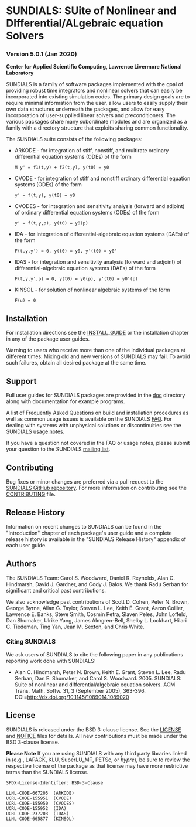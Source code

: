 # SUNDIALS: SUite of Nonlinear and DIfferential/ALgebraic equation Solvers #
### Version 5.0.1 (Jan 2020) ###

**Center for Applied Scientific Computing, Lawrence Livermore National Laboratory**

SUNDIALS is a family of software packages implemented with the goal of
providing robust time integrators and nonlinear solvers that can easily be
incorporated into existing simulation codes. The primary design goals are to
require minimal information from the user, allow users to easily supply their
own data structures underneath the packages, and allow for easy incorporation
of user-supplied linear solvers and preconditioners. The various packages share
many subordinate modules and are organized as a family with a directory
structure that exploits sharing common functionality.

The SUNDIALS suite consists of the following packages:

* ARKODE - for integration of stiff, nonstiff, and multirate ordinary
differential equation systems (ODEs) of the form

  ``` M y' = f1(t,y) + f2(t,y), y(t0) = y0 ```

* CVODE - for integration of stiff and nonstiff ordinary differential equation
systems (ODEs) of the form

  ``` y' = f(t,y), y(t0) = y0 ```

* CVODES - for integration and sensitivity analysis (forward and adjoint) of
ordinary differential equation systems (ODEs) of the form

  ``` y' = f(t,y,p), y(t0) = y0(p) ```

* IDA - for integration of differential-algebraic equation systems (DAEs) of
the form

  ``` F(t,y,y') = 0, y(t0) = y0, y'(t0) = y0' ```

* IDAS - for integration and sensitivity analysis (forward and adjoint) of
differential-algebraic equation systems (DAEs) of the form

  ``` F(t,y,y',p) = 0, y(t0) = y0(p), y'(t0) = y0'(p) ```

* KINSOL - for solution of nonlinear algebraic systems of the form

  ``` F(u) = 0 ```

## Installation ##

For installation directions see the [INSTALL_GUIDE](./INSTALL_GUIDE.pdf) or
the installation chapter in any of the package user guides.

Warning to users who receive more than one of the individual packages at
different times: Mixing old and new versions of SUNDIALS may fail. To avoid
such failures, obtain all desired package at the same time.

## Support ##

Full user guides for SUNDIALS packages are provided in the [doc](./doc)
directory along with documentation for example programs.

A list of Frequently Asked Questions on build and installation procedures as
well as common usage issues is available on the SUNDIALS [FAQ](https://computing.llnl.gov/projects/sundials/faq).
For dealing with systems with unphysical solutions or discontinuities see the
SUNDIALS [usage notes](https://computing.llnl.gov/projects/sundials/usage-notes).

If you have a question not covered in the FAQ or usage notes, please submit
your question to the SUNDIALS [mailing list](https://computing.llnl.gov/projects/sundials/mailing-list).

## Contributing ##

Bug fixes or minor changes are preferred via a pull request to the
[SUNDIALS GitHub repository](https://github.com/LLNL/sundials). For more
information on contributing see the [CONTRIBUTING](./CONTRIBUTING.md) file.

## Release History ##

Information on recent changes to SUNDIALS can be found in the "Introduction"
chapter of each package's user guide and a complete release history is available
in the "SUNDIALS Release History" appendix of each user guide.

## Authors ##

The SUNDIALS Team: Carol S. Woodward, Daniel R. Reynolds, Alan C. Hindmarsh,
David J. Gardner, and Cody J. Balos. We thank Radu Serban for significant
and critical past contributions.

We also acknowledge past contributions of Scott D. Cohen, Peter N. Brown,
George Byrne, Allan G. Taylor, Steven L. Lee, Keith E. Grant, Aaron Collier,
Lawrence E. Banks, Steve Smith, Cosmin Petra, Slaven Peles, John Loffeld, Dan Shumaker,
Ulrike Yang, James Almgren-Bell, Shelby L. Lockhart, Hilari C. Tiedeman, Ting Yan,
Jean M. Sexton, and Chris White.

### Citing SUNDIALS ###

We ask users of SUNDIALS to cite the following paper in any publications
reporting work done with SUNDIALS:

* Alan C. Hindmarsh, Peter N. Brown, Keith E. Grant, Steven L. Lee, Radu
Serban, Dan E. Shumaker, and Carol S. Woodward. 2005. SUNDIALS: Suite of
nonlinear and differential/algebraic equation solvers. ACM Trans. Math. Softw.
31, 3 (September 2005), 363-396. DOI=http://dx.doi.org/10.1145/1089014.1089020

## License ##

SUNDIALS is released under the BSD 3-clause license. See the [LICENSE](./LICENSE)
and [NOTICE](./NOTICE) files for details. All new contributions must be made
under the BSD 3-clause license.

**Please Note** If you are using SUNDIALS with any third party libraries linked
in (e.g., LAPACK, KLU, SuperLU_MT, PETSc, or *hypre*), be sure to review the
respective license of the package as that license may have more restrictive
terms than the SUNDIALS license.

```
SPDX-License-Identifier: BSD-3-Clause

LLNL-CODE-667205  (ARKODE)
UCRL-CODE-155951  (CVODE)
UCRL-CODE-155950  (CVODES)
UCRL-CODE-155952  (IDA)
UCRL-CODE-237203  (IDAS)
LLNL-CODE-665877  (KINSOL)
```
